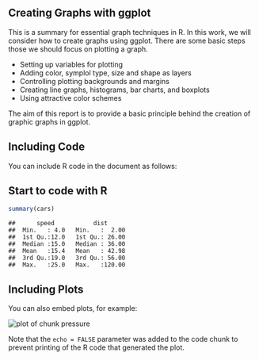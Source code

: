 ## Creating Graphs with ggplot 

This is a summary for essential graph techniques in R. In this work, we will consider how to create graphs using ggplot. There are some basic steps those we should focus on plotting a graph.

* Setting up variables for plotting
* Adding color, symplol type, size and shape as layers
* Controlling plotting backgrounds and margins
* Creating line graphs, histograms, bar charts, and boxplots
* Using attractive color schemes

The aim of this report is to provide a basic principle behind the creation of graphic graphs in ggplot.

## Including Code

You can include R code in the document as follows:

## Start to code with R


```r
summary(cars)
```

```
##      speed           dist       
##  Min.   : 4.0   Min.   :  2.00  
##  1st Qu.:12.0   1st Qu.: 26.00  
##  Median :15.0   Median : 36.00  
##  Mean   :15.4   Mean   : 42.98  
##  3rd Qu.:19.0   3rd Qu.: 56.00  
##  Max.   :25.0   Max.   :120.00
```

## Including Plots

You can also embed plots, for example:

![plot of chunk pressure](figure/pressure-1.png)

Note that the `echo = FALSE` parameter was added to the code chunk to prevent printing of the R code that generated the plot.
